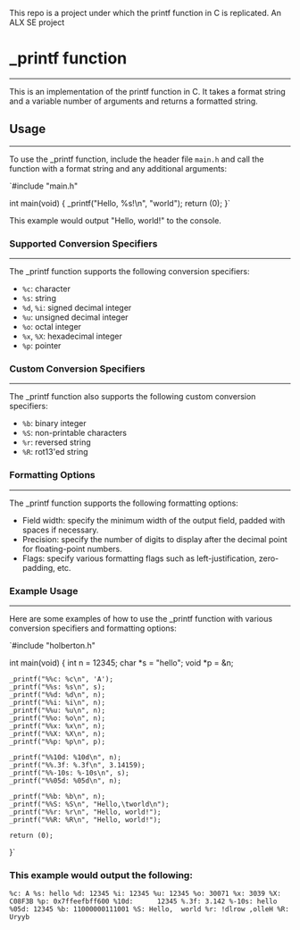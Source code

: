 This repo is a project under which the printf function in C is replicated.
An ALX SE project

# _printf function
-----

This is an implementation of the printf function in C. It takes a format string and a variable number of arguments and returns a formatted string.

## Usage
-----

To use the _printf function, include the header file `main.h` and call the function with a format string and any additional arguments:


`#include "main.h"

int main(void)
{
    _printf("Hello, %s!\n", "world");
    return (0);
}`

This example would output "Hello, world!" to the console.

### Supported Conversion Specifiers
-------------------------------

The _printf function supports the following conversion specifiers:

-   `%c`: character
-   `%s`: string
-   `%d`, `%i`: signed decimal integer
-   `%u`: unsigned decimal integer
-   `%o`: octal integer
-   `%x`, `%X`: hexadecimal integer
-   `%p`: pointer

### Custom Conversion Specifiers
----------------------------

The _printf function also supports the following custom conversion specifiers:

-   `%b`: binary integer
-   `%S`: non-printable characters
-   `%r`: reversed string
-   `%R`: rot13'ed string

### Formatting Options
------------------

The _printf function supports the following formatting options:

-   Field width: specify the minimum width of the output field, padded with spaces if necessary.
-   Precision: specify the number of digits to display after the decimal point for floating-point numbers.
-   Flags: specify various formatting flags such as left-justification, zero-padding, etc.

### Example Usage
-------------

Here are some examples of how to use the _printf function with various conversion specifiers and formatting options:

`#include "holberton.h"

int main(void)
{
    int n = 12345;
    char *s = "hello";
    void *p = &n;

    _printf("%%c: %c\n", 'A');
    _printf("%%s: %s\n", s);
    _printf("%%d: %d\n", n);
    _printf("%%i: %i\n", n);
    _printf("%%u: %u\n", n);
    _printf("%%o: %o\n", n);
    _printf("%%x: %x\n", n);
    _printf("%%X: %X\n", n);
    _printf("%%p: %p\n", p);

    _printf("%%10d: %10d\n", n);
    _printf("%%.3f: %.3f\n", 3.14159);
    _printf("%%-10s: %-10s\n", s);
    _printf("%%05d: %05d\n", n);

    _printf("%%b: %b\n", n);
    _printf("%%S: %S\n", "Hello,\tworld\n");
    _printf("%%r: %r\n", "Hello, world!");
    _printf("%%R: %R\n", "Hello, world!");

    return (0);
}`

### This example would output the following:

`%c: A
%s: hello
%d: 12345
%i: 12345
%u: 12345
%o: 30071
%x: 3039
%X: C08F3B
%p: 0x7ffeefbff600
%10d:      12345
%.3f: 3.142
%-10s: hello
%05d: 12345
%b: 11000000111001
%S: Hello,  world
%r: !dlrow ,olleH
%R: Uryyb`
